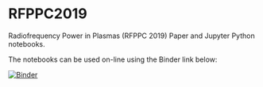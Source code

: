 # RFPPC2019
Radiofrequency Power in Plasmas (RFPPC 2019) Paper and Jupyter Python notebooks.

The notebooks can be used on-line using the Binder link below:

[![Binder](https://mybinder.org/badge.svg)](https://mybinder.org/v2/gh/jhillairet/RFPPC2019/master)
